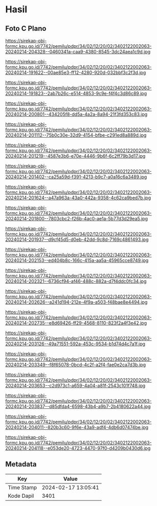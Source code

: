 # Hasil

## Foto C Plano

https://sirekap-obj-formc.kpu.go.id/7742/pemilu/pdpr/34/02/12/20/02/3402122002063-20240214-204328--0460341a-caa9-4380-8545-3dc24aea1c9d.jpg

https://sirekap-obj-formc.kpu.go.id/7742/pemilu/pdpr/34/02/12/20/02/3402122002063-20240214-191622--00ae85e3-ff12-4280-920d-032bbf3c2f3d.jpg

https://sirekap-obj-formc.kpu.go.id/7742/pemilu/pdpr/34/02/12/20/02/3402122002063-20240214-191823--2ab7b26c-e514-4853-9c9e-f4f4c3d86c89.jpg

https://sirekap-obj-formc.kpu.go.id/7742/pemilu/pdpr/34/02/12/20/02/3402122002063-20240214-200801--434205f8-dd5a-4a2a-8a94-21f3fd353c83.jpg

https://sirekap-obj-formc.kpu.go.id/7742/pemilu/pdpr/34/02/12/20/02/3402122002063-20240214-201112--75b0c30e-32d9-4154-bfbe-c291ed8a889d.jpg

https://sirekap-obj-formc.kpu.go.id/7742/pemilu/pdpr/34/02/12/20/02/3402122002063-20240214-201219--4587e3b6-e70e-4446-9b6f-6c2ff79b3d17.jpg

https://sirekap-obj-formc.kpu.go.id/7742/pemilu/pdpr/34/02/12/20/02/3402122002063-20240214-201402--ca25a59d-f391-4213-b9c7-a0a16c6a3489.jpg

https://sirekap-obj-formc.kpu.go.id/7742/pemilu/pdpr/34/02/12/20/02/3402122002063-20240214-201624--a47a963a-43a0-442a-9358-4c62ca9bed7b.jpg

https://sirekap-obj-formc.kpu.go.id/7742/pemilu/pdpr/34/02/12/20/02/3402122002063-20240214-201800--7803cbc2-f26b-4ac0-ae1a-5b77d3d29ea5.jpg

https://sirekap-obj-formc.kpu.go.id/7742/pemilu/pdpr/34/02/12/20/02/3402122002063-20240214-201937--d9cf45d5-d0eb-42dd-9c8d-7169c4861493.jpg

https://sirekap-obj-formc.kpu.go.id/7742/pemilu/pdpr/34/02/12/20/02/3402122002063-20240214-202153--ed404b8c-166c-415a-aa5a-45965cce8749.jpg

https://sirekap-obj-formc.kpu.go.id/7742/pemilu/pdpr/34/02/12/20/02/3402122002063-20240214-202321--6736cf94-af46-488c-882a-d7f4ddc0fc34.jpg

https://sirekap-obj-formc.kpu.go.id/7742/pemilu/pdpr/34/02/12/20/02/3402122002063-20240214-202626--a241d194-212e-4f9a-a503-f48bae8e4494.jpg

https://sirekap-obj-formc.kpu.go.id/7742/pemilu/pdpr/34/02/12/20/02/3402122002063-20240214-202735--e8d69426-ff29-4568-8110-823f2a4f3e42.jpg

https://sirekap-obj-formc.kpu.go.id/7742/pemilu/pdpr/34/02/12/20/02/3402122002063-20240214-203126--49a71551-592a-453c-9534-b1d74d4c7a1f.jpg

https://sirekap-obj-formc.kpu.go.id/7742/pemilu/pdpr/34/02/12/20/02/3402122002063-20240214-203349--f8f65078-0bcd-4c2f-a2f4-fae0e2ca7d3b.jpg

https://sirekap-obj-formc.kpu.go.id/7742/pemilu/pdpr/34/02/12/20/02/3402122002063-20240214-203653--c2d973c1-a659-4a04-a81f-2543c101f748.jpg

https://sirekap-obj-formc.kpu.go.id/7742/pemilu/pdpr/34/02/12/20/02/3402122002063-20240214-203837--d85dfda4-6598-43b4-a9b7-2b4180622a44.jpg

https://sirekap-obj-formc.kpu.go.id/7742/pemilu/pdpr/34/02/12/20/02/3402122002063-20240214-204011--820b3c60-9f6e-43a9-adf4-4db6d07474be.jpg

https://sirekap-obj-formc.kpu.go.id/7742/pemilu/pdpr/34/02/12/20/02/3402122002063-20240214-204118--e053de20-4723-4470-97f0-d4209b0430d6.jpg


## Metadata

| Key        | Value               |
| ---------- | ------------------- |
| Time Stamp | 2024-02-17 13:05:41 |
| Kode Dapil | 3401                |



